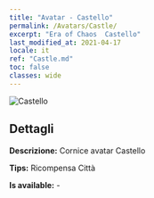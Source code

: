 ```yaml
---
title: "Avatar - Castello"
permalink: /Avatars/Castle/
excerpt: "Era of Chaos  Castello"
last_modified_at: 2021-04-17
locale: it
ref: "Castle.md"
toc: false
classes: wide
---
```

 ![Castello](/images/a/avatarFrame_11.png)

## Dettagli

 **Descrizione:** Cornice avatar Castello 

 **Tips:** Ricompensa Città 

 **Is available:**  - 

